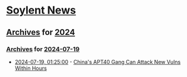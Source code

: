# [Soylent News](../../../README.md)

## [Archives](../../index.md) for [2024](../index.md)

### [Archives](../../index.md) for [2024-07-19](index.md)

* [2024-07-19, 01:25:00](https://soylentnews.org/article.pl?sid=24/07/18/0136237&from=rss) - [China's APT40 Gang Can Attack New Vulns Within Hours](https://soylentnews.org/article.pl?sid=24/07/18/0136237&from=rss)
